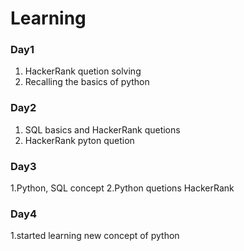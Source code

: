 # Learning

### Day1
1. HackerRank quetion solving
2. Recalling the basics of python

### Day2
1. SQL basics and HackerRank quetions
2. HackerRank pyton quetion
### Day3
1.Python, SQL concept
2.Python quetions HackerRank
### Day4
1.started learning new concept of python
